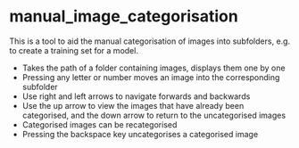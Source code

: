 # manual_image_categorisation
This is a tool to aid the manual categorisation of images into subfolders, e.g. to create a training set for a model.
* Takes the path of a folder containing images, displays them one by one
* Pressing any letter or number moves an image into the corresponding subfolder
* Use right and left arrows to navigate forwards and backwards
* Use the up arrow to view the images that have already been categorised, and the down arrow to return to the uncategorised images
* Categorised images can be recategorised
* Pressing the backspace key uncategorises a categorised image
